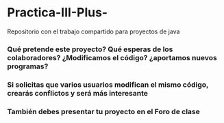 # Practica-III-Plus-
Repositorio con el trabajo compartido para proyectos de java

### Qué pretende este proyecto? Qué esperas de los colaboradores? ¿Modificamos el código? ¿aportamos nuevos programas?

### Si solicitas que varios usuarios modifican el mismo código, crearás conflictos y será más interesante

### También debes presentar  tu proyecto en el Foro de clase
